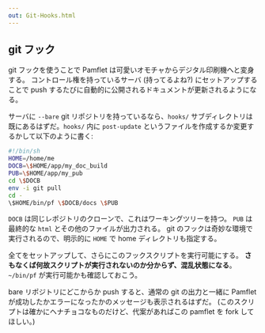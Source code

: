 ```yaml
---
out: Git-Hooks.html
---
```


git フック
---------

git フックを使うことで Pamflet は可愛いオモチャからデジタル印刷機へと変身する。
コントロール権を持っているサーバ (持ってるよね?) にセットアップすることで
push するたびに自動的に公開されるドキュメントが更新されるようになる。

サーバに `--bare` git リポジトリを持っているなら、`hooks/`
サブディレクトリは既にあるはずだ。`hooks/` 内に `post-update`
というファイルを作成するか変更するかして以下のように書く:

```sh
#!/bin/sh
HOME=/home/me
DOCB=\$HOME/app/my_doc_build
PUB=\$HOME/app/my_pub
cd \$DOCB
env -i git pull
cd -
\$HOME/bin/pf \$DOCB/docs \$PUB
```

`DOCB` は同じレポジトリのクローンで、これはワーキングツリーを持つ。
`PUB` は最終的な `html` とその他のファイルが出力される。
git のフックは奇妙な環境で実行されるので、明示的に `HOME` で home ディレクトリも指定する。

全てをセットアップして、さらにこのフックスクリプトを実行可能にする。
**さもなくば何故スクリプトが実行されないのか分からず、混乱状態になる**。
`~/bin/pf` が実行可能かも確認しておこう。

bare リポジトリにどこからか push すると、通常の git の出力と一緒に
Pamflet が成功したかエラーになったかのメッセージも表示されるはずだ。
(このスクリプトは確かにヘナチョコなものだけど、代案があればこの
pamflet を fork してほしい。)

